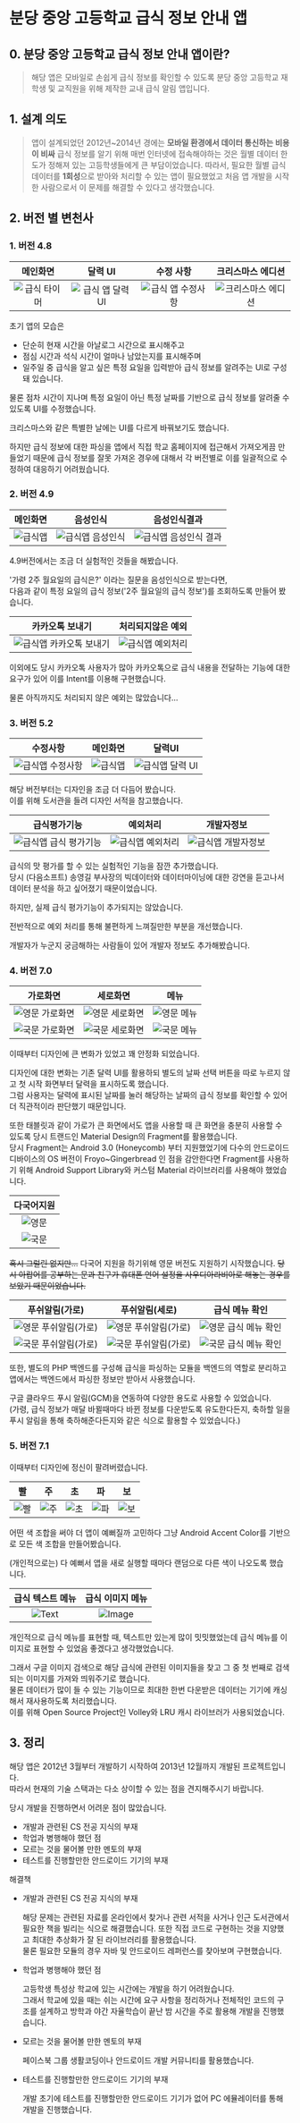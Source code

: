 # 분당 중앙 고등학교 급식 정보 안내 앱

## 0. 분당 중앙 고등학교 급식 정보 안내 앱이란?
> 해당 앱은 모바일로 손쉽게 급식 정보를 확인할 수 있도록 분당 중앙 고등학교 재학생 및 교직원을 위해 제작한 교내 급식 알림 앱입니다.

## 1. 설계 의도
> 앱이 설계되었던 2012년~2014년 경에는 **모바일 환경에서 데이터 통신하는 비용이 비싸** 급식 정보를 알기 위해 매번 인터넷에 접속해야하는 것은 월별 데이터 한도가 정해져 있는 고등학생들에게 큰 부담이었습니다.
> 따라서, 필요한 월별 급식 데이터를 **1회성**으로 받아와 처리할 수 있는 앱이 필요했었고 처음 앱 개발을 시작한 사람으로서 이 문제를 해결할 수 있다고 생각했습니다.

## 2. 버전 별 변천사

### 1. 버전 4.8

|메인화면|달력 UI|수정 사항|크리스마스 에디션|
|:-:|:-:|:-:|:-:|
|![급식 타이머](./imgs/48/급식%20타이머.jpg)|![급식 앱 달력 UI](./imgs/48/달력.jpg)|![급식 앱 수정사항](./imgs/48/급식앱%2048.jpg)|![크리스마스 에디션](./imgs/48/크리스마스.jpg)|

초기 앱의 모습은
 - 단순히 현재 시간을 아날로그 시간으로 표시해주고
 - 점심 시간과 석식 시간이 얼마나 남았는지를 표시해주며
 - 일주일 중 급식을 알고 싶은 특정 요일을 입력받아 급식 정보를 알려주는 UI로 구성돼 있습니다.

물론 점차 시간이 지나며 특정 요일이 아닌 특정 날짜를 기반으로 급식 정보를 알려줄 수 있도록 UI를 수정했습니다.

크리스마스와 같은 특별한 날에는 UI를 다르게 바꿔보기도 했습니다.

하지만 급식 정보에 대한 파싱을 앱에서 직접 학교 홈페이지에 접근해서 가져오게끔 만들었기 때문에 급식 정보를 잘못 가져온 경우에 대해서 각 버전별로 이를 일괄적으로 수정하여 대응하기 어려웠습니다.

### 2. 버전 4.9

|메인화면|음성인식|음성인식결과|
|:-:|:-:|:-:|
|![급식앱](./imgs/49/급식앱.jpg)|![급식앱 음성인식](./imgs/49/음성인식.jpg)|![급식앱 음성인식 결과](./imgs/49/급식앱2.jpg)|

4.9버전에서는 조금 더 실험적인 것들을 해봤습니다.

'가령 2주 월요일의 급식은?' 이라는 질문을 음성인식으로 받는다면,  
다음과 같이 특정 요일의 급식 정보('2주 월요일의 급식 정보')를 조회하도록 만들어 봤습니다.

|카카오톡 보내기|처리되지않은 예외|
|:-:|:-:|
|![급식앱 카카오톡 보내기](./imgs/49/급식앱3.jpg)|![급식앱 예외처리](./imgs/49/급식앱%20예외처리.jpg)|

이외에도 당시 카카오톡 사용자가 많아 카카오톡으로 급식 내용을 전달하는 기능에 대한 요구가 있어 이를 Intent를 이용해 구현했습니다.

물론 아직까지도 처리되지 않은 예외는 많았습니다...

### 3. 버전 5.2

|수정사항|메인화면|달력UI|
|:-:|:-:|:-:|
|![급식앱 수정사항](./imgs/52/급식앱%20수정사항.jpg)|![급식앱](./imgs/52/급식앱.jpg)|![급식앱 달력 UI](./imgs/52/달력UI.jpg)|

해당 버전부터는 디자인을 조금 더 다듬어 봤습니다.  
이를 위해 도서관을 들려 디자인 서적을 참고했습니다.  

|급식평가기능|예외처리|개발자정보|
|:-:|:-:|:-:|
|![급식앱 급식 평가기능](./imgs/52/급식평가기능.jpg)|![급식앱 예외처리](./imgs/52/예외처리.jpg)|![급식앱 개발자정보](./imgs/52/개발자정보.jpg)|

급식의 맛 평가를 할 수 있는 실험적인 기능을 잠깐 추가했습니다.  
당시 (다음소프트) 송영길 부사장의 빅데이터와 데이터마이닝에 대한 강연을 듣고나서 데이터 분석을 하고 싶어졌기 때문이었습니다.

하지만, 실제 급식 평가기능이 추가되지는 않았습니다.

전반적으로 예외 처리를 통해 불편하게 느껴질만한 부분을 개선했습니다.

개발자가 누군지 궁금해하는 사람들이 있어 개발자 정보도 추가해봤습니다.

### 4. 버전 7.0

|가로화면|세로화면|메뉴|
|:-:|:-:|:-:|
|![영문 가로화면](./imgs/70/1.png)|![영문 세로화면](./imgs/70/2.png)|![영문 메뉴](./imgs/70/3.png)|
|![국문 가로화면](./imgs/70/kor1.png)|![국문 세로화면](./imgs/70/kor2.png)|![국문 메뉴](./imgs/70/kor3.png)|

이때부터 디자인에 큰 변화가 있었고 꽤 안정화 되었습니다.

디자인에 대한 변화는 기존 달력 UI를 활용하되 별도의 날짜 선택 버튼을 따로 누르지 않고 첫 시작 화면부터 달력을 표시하도록 했습니다.  
그럼 사용자는 달력에 표시된 날짜를 눌러 해당하는 날짜의 급식 정보를 확인할 수 있어 더 직관적이라 판단했기 때문입니다.

또한 태블릿과 같이 가로가 큰 화면에서도 앱을 사용할 때 큰 화면을 충분히 사용할 수 있도록 당시 트랜드인 Material Design의 Fragment를 활용했습니다.  
당시 Fragment는 Android 3.0 (Honeycomb) 부터 지원했었기에 다수의 안드로이드 디바이스의 OS 버전이 Froyo~Gingerbread 인 점을 감안한다면 Fragment를 사용하기 위해 Android Support Library와 커스텀 Material 라이브러리를 사용해야 했었습니다.

|다국어지원|
|:-:|
|![영문](./imgs/70/4.png)|
|![국문](./imgs/70/kor4.png)|

~~혹시 그럴린 없지만...~~ 다국어 지원을 하기위해 영문 버전도 지원하기 시작했습니다. ~~당시 아랍어를 공부하는 문과 친구가 휴대폰 언어 설정을 사우디아라비아로 해놓는 경우를 보았기 때문이었습니다.~~

|푸쉬알림(가로)|푸쉬알림(세로)|급식 메뉴 확인|
|:-:|:-:|:-:|
|![영문 푸쉬알림(가로)](./imgs/70/5.png)|![영문 푸쉬알림(가로)](./imgs/70/6.png)|![영문 급식 메뉴 확인](./imgs/70/7.png)|
|![국문 푸쉬알림(가로)](./imgs/70/kor5.png)|![국문 푸쉬알림(가로)](./imgs/70/kor6.png)|![국문 급식 메뉴 확인](./imgs/70/kor7.png)|

또한, 별도의 PHP 백엔드를 구성해 급식을 파싱하는 모듈을 백엔드의 역할로 분리하고 앱에서는 백엔드에서 파싱한 정보만 받아서 사용했습니다.

구글 클라우드 푸시 알림(GCM)을 연동하여 다양한 용도로 사용할 수 있었습니다.  
(가령, 급식 정보가 매달 바뀔때마다 바뀐 정보를 다운받도록 유도한다든지, 축하할 일을 푸시 알림을 통해 축하해준다든지와 같은 식으로 활용할 수 있었습니다.)

### 5. 버전 7.1

이때부터 디자인에 정신이 팔려버렸습니다.

|빨|주|초|파|보|
|:-:|:-:|:-:|:-:|:-:|
|![빨](./imgs/71/home_red.png)|![주](./imgs/71/home_orange.png)|![초](./imgs/71/home_green.png)|![파](./imgs/71/home_blue.png)|![보](./imgs/71/home_purple.png)|

어떤 색 조합을 써야 더 앱이 예뻐질까 고민하다 그냥 Android Accent Color를 기반으로 모든 색 조합을 만들어봤습니다.

(개인적으로는) 다 예뻐서 앱을 새로 실행할 때마다 랜덤으로 다른 색이 나오도록 했습니다.

|급식 텍스트 메뉴|급식 이미지 메뉴|
|:-:|:-:|
|![Text](./imgs/70/kor7.png)|![Image](./imgs/71/급식앱%20사진연동.jpg)|

개인적으로 급식 메뉴를 표현할 때, 텍스트만 있는게 많이 밋밋했었는데 급식 메뉴를 이미지로 표현할 수 있었음 좋겠다고 생각했었습니다.

그래서 구글 이미지 검색으로 해당 급식에 관련된 이미지들을 찾고 그 중 첫 번째로 검색되는 이미지를 가져와 띄워주기로 했습니다.  
물론 데이터가 많이 들 수 있는 기능이므로 최대한 한번 다운받은 데이터는 기기에 캐싱해서 재사용하도록 처리했습니다.  
이를 위해 Open Source Project인 Volley와 LRU 캐시 라이브러가 사용되었습니다.

## 3. 정리

해당 앱은 2012년 3월부터 개발하기 시작하여 2013년 12월까지 개발된 프로젝트입니다.  
따라서 현재의 기술 스택과는 다소 상이할 수 있는 점을 견지해주시기 바랍니다.

당시 개발을 진행하면서 어려운 점이 많았습니다.

 - 개발과 관련된 CS 전공 지식의 부재
 - 학업과 병행해야 했던 점
 - 모르는 것을 물어볼 만한 멘토의 부재
 - 테스트를 진행할만한 안드로이드 기기의 부재

해결책

 - 개발과 관련된 CS 전공 지식의 부재

    해당 문제는 관련된 자료를 온라인에서 찾거나 관련 서적을 사거나 인근 도서관에서 필요한 책을 빌리는 식으로 해결했습니다.
    또한 직접 코드로 구현하는 것을 지양했고 최대한 추상화가 잘 된 라이브러리를 활용했습니다.  
    물론 필요한 모듈의 경우 자바 및 안드로이드 레퍼런스를 찾아보며 구현했습니다.

 - 학업과 병행해야 했던 점

    고등학생 특성상 학교에 있는 시간에는 개발을 하기 어려웠습니다.  
    그래서 학교에 있을 때는 쉬는 시간에 요구 사항을 정리하거나 전체적인 코드의 구조를 설계하고 방학과 야간 자율학습이 끝난 밤 시간을 주로 활용해 개발을 진행했습니다.

 - 모르는 것을 물어볼 만한 멘토의 부재

    페이스북 그룹 생활코딩이나 안드로이드 개발 커뮤니티를 활용했습니다.

 - 테스트를 진행할만한 안드로이드 기기의 부재

    개발 초기에 테스트를 진행할만한 안드로이드 기기가 없어 PC 에뮬레이터를 통해 개발을 진행했습니다.